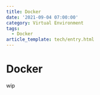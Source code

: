 ```yaml
---
title: Docker
date: '2021-09-04 07:00:00'
category: Virtual Environment
tags:
  - Docker
article_template: tech/entry.html
---
```

# Docker

wip
